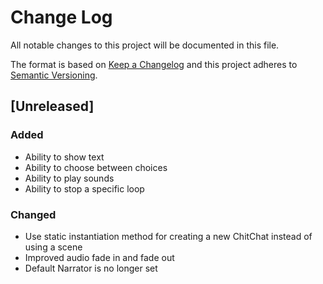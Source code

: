 # Change Log
All notable changes to this project will be documented in this file.

The format is based on [Keep a Changelog](http://keepachangelog.com/) 
and this project adheres to [Semantic Versioning](http://semver.org/).

## [Unreleased]

### Added
* Ability to show text
* Ability to choose between choices
* Ability to play sounds
* Ability to stop a specific loop

### Changed
* Use static instantiation method for creating a new ChitChat instead of using
  a scene
* Improved audio fade in and fade out
* Default Narrator is no longer set

